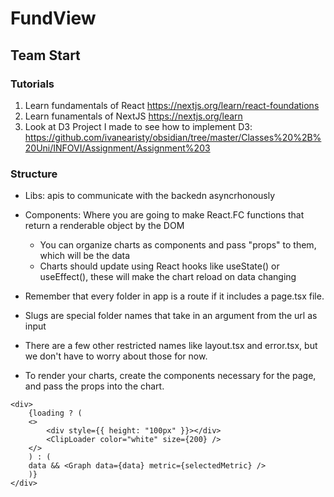 # FundView

## Team Start

### Tutorials

1. Learn fundamentals of React https://nextjs.org/learn/react-foundations
2. Learn funamentals of NextJS https://nextjs.org/learn
3. Look at D3 Project I made to see how to implement D3: https://github.com/ivanearisty/obsidian/tree/master/Classes%20%2B%20Uni/INFOVI/Assignment/Assignment%203

### Structure

- Libs: apis to communicate with the backedn asyncrhonously

- Components: Where you are going to make React.FC functions that return a renderable object by the DOM
  - You can organize charts as components and pass "props" to them, which will be the data
  - Charts should update using React hooks like useState() or useEffect(), these will make the chart reload on data changing

- Remember that every folder in app is a route if it includes a page.tsx file.
- Slugs are special folder names that take in an argument from the url as input
- There are a few other restricted names like layout.tsx and error.tsx, but we don't have to worry about those for now.
- To render your charts, create the components necessary for the page, and pass the props into the chart.

```tsx
<div>
    {loading ? (
    <>
        <div style={{ height: "100px" }}></div>
        <ClipLoader color="white" size={200} />
    </>
    ) : (
    data && <Graph data={data} metric={selectedMetric} />
    )}
</div>
```